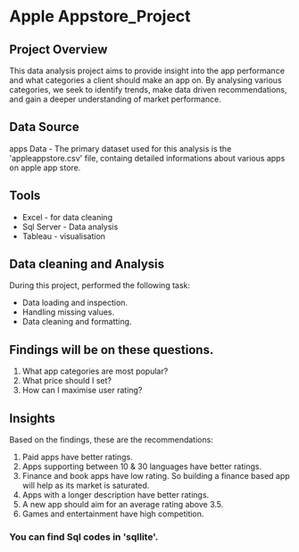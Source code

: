# Apple Appstore_Project

## Project Overview

This data analysis project aims to provide insight into the app performance and what categories a client should make an app on. By analysing various categories, we seek to identify trends, make data driven recommendations, and gain a deeper understanding of market performance.

## Data Source

apps Data - The primary dataset used for this analysis is the 'appleappstore.csv' file, containg detailed informations about various apps on apple app store.

## Tools

- Excel - for data cleaning
- Sql Server - Data analysis
- Tableau - visualisation

## Data cleaning and Analysis

During this project, performed the following task:

- Data loading and inspection.
- Handling missing values.
- Data cleaning and formatting.

  
## Findings will be on these questions.

1. What app categories are most popular?
2. What price should I set?
3. How can I maximise user rating?

## Insights

Based on the findings, these are the recommendations:

1. Paid apps have better ratings.
2. Apps supporting between 10 & 30 languages have better ratings.
3. Finance and book apps have low rating. So building a finance based app will help as its market is saturated.
4. Apps with a longer description have better ratings.
5. A new app should aim for an average rating above 3.5.
6. Games and entertainment have high competition.



### You can find Sql codes in 'sqllite'. 

